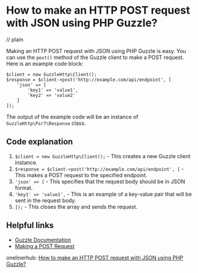 # How to make an HTTP POST request with JSON using PHP Guzzle?
// plain

Making an HTTP POST request with JSON using PHP Guzzle is easy. You can use the `post()` method of the Guzzle client to make a POST request. Here is an example code block:

```
$client = new GuzzleHttp\Client();
$response = $client->post('http://example.com/api/endpoint', [
    'json' => [
        'key1' => 'value1',
        'key2' => 'value2'
    ]
]);
```

The output of the example code will be an instance of `GuzzleHttp\Psr7\Response` class.

## Code explanation


1. `$client = new GuzzleHttp\Client();` - This creates a new Guzzle client instance.
2. `$response = $client->post('http://example.com/api/endpoint', [` - This makes a POST request to the specified endpoint.
3. `'json' => [` - This specifies that the request body should be in JSON format.
4. `'key1' => 'value1',` - This is an example of a key-value pair that will be sent in the request body.
5. `]);` - This closes the array and sends the request.

## Helpful links

- [Guzzle Documentation](http://docs.guzzlephp.org/en/stable/)
- [Making a POST Request](http://docs.guzzlephp.org/en/stable/quickstart.html#making-a-request)

onelinerhub: [How to make an HTTP POST request with JSON using PHP Guzzle?](https://onelinerhub.com/php-guzzle/how-to-make-an-http-post-request-with-json-using-php-guzzle)